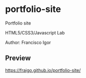 # portfolio-site

Portfolio site

HTML5/CSS3/Javascript Lab

Author: Francisco Igor

## Preview

https://fraigo.github.io/portfolio-site/
